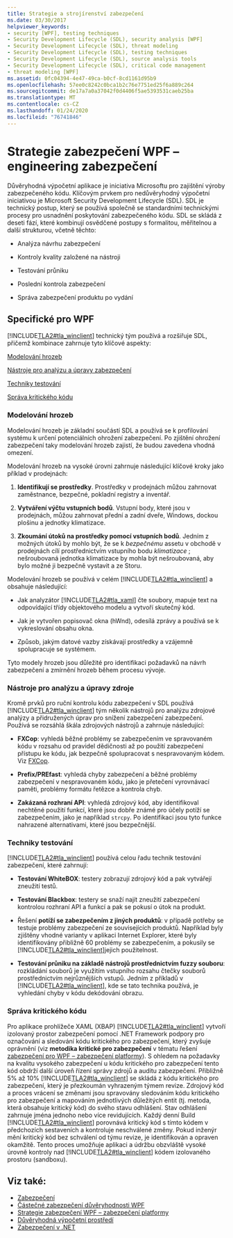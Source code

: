 ```yaml
---
title: Strategie a strojírenství zabezpečení
ms.date: 03/30/2017
helpviewer_keywords:
- security [WPF], testing techniques
- Security Development Lifecycle (SDL), security analysis [WPF]
- Security Development Lifecycle (SDL), threat modeling
- Security Development Lifecycle (SDL), testing techniques
- Security Development Lifecycle (SDL), source analysis tools
- Security Development Lifecycle (SDL), critical code management
- threat modeling [WPF]
ms.assetid: 0fc04394-4e47-49ca-b0cf-8cd1161d95b9
ms.openlocfilehash: 57ee0c8242c0bca1b2c76e7751ed25f6a889c264
ms.sourcegitcommit: de17a7a0a37042f0d4406f5ae5393531caeb25ba
ms.translationtype: MT
ms.contentlocale: cs-CZ
ms.lasthandoff: 01/24/2020
ms.locfileid: "76741846"
---
```

# <a name="wpf-security-strategy---security-engineering"></a>Strategie zabezpečení WPF – engineering zabezpečení
Důvěryhodná výpočetní aplikace je iniciativa Microsoftu pro zajištění výroby zabezpečeného kódu. Klíčovým prvkem pro nedůvěryhodný výpočetní iniciativou je Microsoft Security Development Lifecycle (SDL). SDL je technický postup, který se používá společně se standardními technickými procesy pro usnadnění poskytování zabezpečeného kódu. SDL se skládá z deseti fází, které kombinují osvědčené postupy s formalitou, měřitelnou a další strukturou, včetně těchto:  
  
- Analýza návrhu zabezpečení  
  
- Kontroly kvality založené na nástroji  
  
- Testování průniku  
  
- Poslední kontrola zabezpečení  
  
- Správa zabezpečení produktu po vydání  
  
## <a name="wpf-specifics"></a>Specifické pro WPF  
 [!INCLUDE[TLA2#tla_winclient](../../../includes/tla2sharptla-winclient-md.md)] technický tým používá a rozšiřuje SDL, přičemž kombinace zahrnuje tyto klíčové aspekty:  
  
 [Modelování hrozeb](#threat_modeling)  
  
 [Nástroje pro analýzu a úpravy zabezpečení](#tools)  
  
 [Techniky testování](#techniques)  
  
 [Správa kritického kódu](#critical_code)  
  
<a name="threat_modeling"></a>   
### <a name="threat-modeling"></a>Modelování hrozeb  
 Modelování hrozeb je základní součástí SDL a používá se k profilování systému k určení potenciálních ohrožení zabezpečení. Po zjištění ohrožení zabezpečení taky modelování hrozeb zajistí, že budou zavedena vhodná omezení.  
  
 Modelování hrozeb na vysoké úrovni zahrnuje následující klíčové kroky jako příklad v prodejnách:  
  
1. **Identifikují se prostředky**. Prostředky v prodejnách můžou zahrnovat zaměstnance, bezpečné, pokladní registry a inventář.  
  
2. **Vytváření výčtu vstupních bodů**. Vstupní body, které jsou v prodejnách, můžou zahrnovat přední a zadní dveře, Windows, dockou plošinu a jednotky klimatizace.  
  
3. **Zkoumání útoků na prostředky pomocí vstupních bodů**. Jedním z možných útoků by mohlo být, že se k *bezpečnému* assetu v obchodě v prodejnách cílí prostřednictvím vstupního bodu *klimatizace* ; nešroubovaná jednotka klimatizace by mohla být nešroubovaná, aby bylo možné ji bezpečně vystavit a ze Storu.  
  
 Modelování hrozeb se používá v celém [!INCLUDE[TLA2#tla_winclient](../../../includes/tla2sharptla-winclient-md.md)] a obsahuje následující:  
  
- Jak analyzátor [!INCLUDE[TLA2#tla_xaml](../../../includes/tla2sharptla-xaml-md.md)] čte soubory, mapuje text na odpovídající třídy objektového modelu a vytvoří skutečný kód.  
  
- Jak je vytvořen popisovač okna (hWnd), odesílá zprávy a používá se k vykreslování obsahu okna.  
  
- Způsob, jakým datové vazby získávají prostředky a vzájemně spolupracuje se systémem.  
  
 Tyto modely hrozeb jsou důležité pro identifikaci požadavků na návrh zabezpečení a zmírnění hrozeb během procesu vývoje.  
  
<a name="tools"></a>   
### <a name="source-analysis-and-editing-tools"></a>Nástroje pro analýzu a úpravy zdroje  
 Kromě prvků pro ruční kontrolu kódu zabezpečení v SDL používá [!INCLUDE[TLA2#tla_winclient](../../../includes/tla2sharptla-winclient-md.md)] tým několik nástrojů pro analýzu zdrojové analýzy a přidružených úprav pro snížení zabezpečení zabezpečení. Používá se rozsáhlá škála zdrojových nástrojů a zahrnuje následující:  
  
- **FXCop**: vyhledá běžné problémy se zabezpečením ve spravovaném kódu v rozsahu od pravidel dědičnosti až po použití zabezpečení přístupu ke kódu, jak bezpečně spolupracovat s nespravovaným kódem. Viz [FXCop](https://docs.microsoft.com/previous-versions/dotnet/netframework-3.0/bb429476%28v=vs.80%29).  
  
- **Prefix/PREfast**: vyhledá chyby zabezpečení a běžné problémy zabezpečení v nespravovaném kódu, jako je přetečení vyrovnávací paměti, problémy formátu řetězce a kontrola chyb.  
  
- **Zakázaná rozhraní API**: vyhledá zdrojový kód, aby identifikoval nechtěné použití funkcí, které jsou dobře známé pro účely potíží se zabezpečením, jako je například `strcpy`. Po identifikaci jsou tyto funkce nahrazené alternativami, které jsou bezpečnější.  
  
<a name="techniques"></a>   
### <a name="testing-techniques"></a>Techniky testování  
 [!INCLUDE[TLA2#tla_winclient](../../../includes/tla2sharptla-winclient-md.md)] používá celou řadu technik testování zabezpečení, které zahrnují:  
  
- **Testování WhiteBOX**: testery zobrazují zdrojový kód a pak vytvářejí zneužití testů.
  
- **Testování Blackbox**: testery se snaží najít zneužití zabezpečení kontrolou rozhraní API a funkcí a pak se pokusí o útok na produkt.  
  
- Řešení **potíží se zabezpečením z jiných produktů**: v případě potřeby se testuje problémy zabezpečení ze souvisejících produktů. Například byly zjištěny vhodné varianty v aplikaci Internet Explorer, které byly identifikovány přibližně 60 problémy se zabezpečením, a pokusily se [!INCLUDE[TLA2#tla_winclient](../../../includes/tla2sharptla-winclient-md.md)]jejich použitelnost.  
  
- **Testování průniku na základě nástrojů prostřednictvím fuzzy souboru**: rozkládání souborů je využitím vstupního rozsahu čtečky souborů prostřednictvím nejrůznějších vstupů. Jedním z příkladů v [!INCLUDE[TLA2#tla_winclient](../../../includes/tla2sharptla-winclient-md.md)], kde se tato technika používá, je vyhledání chyby v kódu dekódování obrazu.  
  
<a name="critical_code"></a>   
### <a name="critical-code-management"></a>Správa kritického kódu  
 Pro aplikace prohlížeče XAML (XBAP) [!INCLUDE[TLA2#tla_winclient](../../../includes/tla2sharptla-winclient-md.md)] vytvoří izolovaný prostor zabezpečení pomocí .NET Framework podpory pro označování a sledování kódu kritického pro zabezpečení, který zvyšuje oprávnění (viz **metodika kritické pro zabezpečení** v tématu řešení [zabezpečení pro WPF – zabezpečení platformy](wpf-security-strategy-platform-security.md)). S ohledem na požadavky na kvalitu vysokého zabezpečení u kódu kritického pro zabezpečení tento kód obdrží další úroveň řízení správy zdrojů a auditu zabezpečení. Přibližně 5% až 10% [!INCLUDE[TLA2#tla_winclient](../../../includes/tla2sharptla-winclient-md.md)] se skládá z kódu kritického pro zabezpečení, který je přezkoumán vyhrazeným týmem revize. Zdrojový kód a proces vrácení se změnami jsou spravovány sledováním kódu kritického pro zabezpečení a mapováním jednotlivých důležitých entit (tj. metoda, která obsahuje kritický kód) do svého stavu odhlášení. Stav odhlášení zahrnuje jména jednoho nebo více revidujících. Každý denní Build [!INCLUDE[TLA2#tla_winclient](../../../includes/tla2sharptla-winclient-md.md)] porovnává kritický kód s tímto kódem v předchozích sestaveních a kontroluje neschválené změny. Pokud inženýr mění kritický kód bez schválení od týmu revize, je identifikován a opraven okamžitě. Tento proces umožňuje aplikaci a údržbu obzvláště vysoké úrovně kontroly nad [!INCLUDE[TLA2#tla_winclient](../../../includes/tla2sharptla-winclient-md.md)] kódem izolovaného prostoru (sandboxu).  
  
## <a name="see-also"></a>Viz také:

- [Zabezpečení](security-wpf.md)
- [Částečné zabezpečení důvěryhodnosti WPF](wpf-partial-trust-security.md)
- [Strategie zabezpečení WPF – zabezpečení platformy](wpf-security-strategy-platform-security.md)
- [Důvěryhodná výpočetní prostředí](https://www.microsoft.com/mscorp/twc/default.mspx)
- [Zabezpečení v .NET](../../standard/security/index.md)
